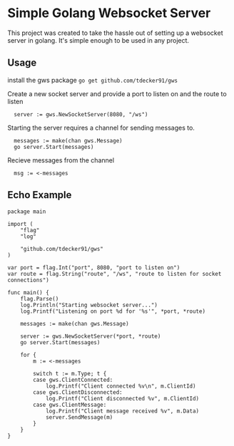 # Simple Golang Websocket Server
This project was created to take the hassle out of setting up a websocket server in golang. It's simple enough to be used in any project.

## Usage
install the gws package `go get github.com/tdecker91/gws`

Create a new socket server and provide a port to listen on and the route to listen 
```
  server := gws.NewSocketServer(8080, "/ws")
```

Starting the server requires a channel for sending messages to.
```
  messages := make(chan gws.Message)
  go server.Start(messages)
```

Recieve messages from the channel
```
  msg := <-messages
```

## Echo Example
```
package main

import (
	"flag"
	"log"

	"github.com/tdecker91/gws"
)

var port = flag.Int("port", 8080, "port to listen on")
var route = flag.String("route", "/ws", "route to listen for socket connections")

func main() {
	flag.Parse()
	log.Println("Starting websocket server...")
	log.Printf("Listening on port %d for '%s'", *port, *route)

	messages := make(chan gws.Message)

	server := gws.NewSocketServer(*port, *route)
	go server.Start(messages)

	for {
		m := <-messages

		switch t := m.Type; t {
		case gws.ClientConnected:
			log.Printf("Client connected %v\n", m.ClientId)
		case gws.ClientDisconnected:
			log.Printf("Client disconnected %v", m.ClientId)
		case gws.ClientMessage:
			log.Printf("Client message received %v", m.Data)
			server.SendMessage(m)
		}
	}
}

```
